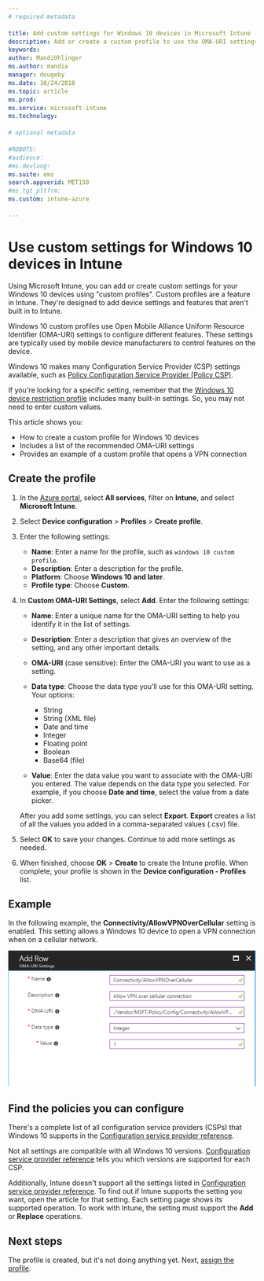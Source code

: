 ```yaml
---
# required metadata

title: Add custom settings for Windows 10 devices in Microsoft Intune - Azure | Microsoft Docs
description: Add or create a custom profile to use the OMA-URI settings for devices running Windows 10 in Microsoft Intune. Use a custom profile to add custom settings.
keywords:
author: MandiOhlinger
ms.author: mandia
manager: dougeby
ms.date: 10/24/2018
ms.topic: article
ms.prod:
ms.service: microsoft-intune
ms.technology:

# optional metadata

#ROBOTS:
#audience:
#ms.devlang:
ms.suite: ems
search.appverid: MET150
#ms.tgt_pltfrm:
ms.custom: intune-azure

---
```


# Use custom settings for Windows 10 devices in Intune

Using Microsoft Intune, you can add or create custom settings for your Windows 10 devices using "custom profiles". Custom profiles are a feature in Intune. They're designed to add device settings and features that aren't built in to Intune.

Windows 10 custom profiles use Open Mobile Alliance Uniform Resource Identifier (OMA-URI) settings to configure different features. These settings are typically used by mobile device manufacturers to control features on the device. 

Windows 10 makes many Configuration Service Provider (CSP) settings available, such as [Policy Configuration Service Provider (Policy CSP)](https://technet.microsoft.com/itpro/windows/manage/how-it-pros-can-use-configuration-service-providers).

If you're looking for a specific setting, remember that the [Windows 10 device restriction profile](device-restrictions-windows-10.md) includes many built-in settings. So, you may not need to enter custom values.

This article shows you:

- How to create a custom profile for Windows 10 devices
- Includes a list of the recommended OMA-URI settings
- Provides an example of a custom profile that opens a VPN connection

## Create the profile

1. In the [Azure portal](https://portal.azure.com), select **All services**, filter on **Intune**, and select **Microsoft Intune**.
2. Select **Device configuration** > **Profiles** > **Create profile**.
3. Enter the following settings:

    - **Name**: Enter a name for the profile, such as `windows 10 custom profile`.
    - **Description**: Enter a description for the profile.
    - **Platform**: Choose **Windows 10 and later**.
    - **Profile type**: Choose **Custom**.

4. In **Custom OMA-URI Settings**, select **Add**. Enter the following settings:

    - **Name**: Enter a unique name for the OMA-URI setting to help you identify it in the list of settings.
    - **Description**: Enter a description that gives an overview of the setting, and any other important details.
    - **OMA-URI** (case sensitive): Enter the OMA-URI you want to use as a setting.
    - **Data type**: Choose the data type you'll use for this OMA-URI setting. Your options:

        - String
        - String (XML file)
        - Date and time
        - Integer
        - Floating point
        - Boolean
        - Base64 (file)

    - **Value**: Enter the data value you want to associate with the OMA-URI you entered. The value depends on the data type you selected. For example, if you choose **Date and time**, select the value from a date picker.

    After you add some settings, you can select **Export**. **Export** creates a list of all the values you added in a comma-separated values (.csv) file.

5. Select **OK** to save your changes. Continue to add more settings as needed.
6. When finished, choose **OK** > **Create** to create the Intune profile. When complete, your profile is shown in the **Device configuration - Profiles** list.

## Example

In the following example, the **Connectivity/AllowVPNOverCellular** setting is enabled. This setting allows a Windows 10 device to open a VPN connection when on a cellular network.

![Example of a custom policy containing VPN settings](./media/custom-policy-example.png)

## Find the policies you can configure

There's a complete list of all configuration service providers (CSPs) that Windows 10 supports in the [Configuration service provider reference](https://msdn.microsoft.com/windows/hardware/commercialize/customize/mdm/configuration-service-provider-reference).

Not all settings are compatible with all Windows 10 versions. [Configuration service provider reference](https://msdn.microsoft.com/windows/hardware/commercialize/customize/mdm/configuration-service-provider-reference) tells you which versions are supported for each CSP.

Additionally, Intune doesn't support all the settings listed in [Configuration service provider reference](https://msdn.microsoft.com/windows/hardware/commercialize/customize/mdm/configuration-service-provider-reference). To find out if Intune supports the setting you want, open the article for that setting. Each setting page shows its supported operation. To work with Intune, the setting must support the **Add** or **Replace** operations.

## Next steps

The profile is created, but it's not doing anything yet. Next, [assign the profile](device-profile-assign.md).
